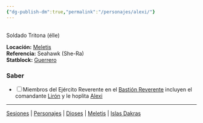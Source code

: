```yaml
---
{"dg-publish-dm":true,"permalink":"/personajes/alexi/"}
---
```


<p><span><div data-callout-metadata="" data-callout-fold="" data-callout="info" class="callout node-insert-event"><div class="callout-title" dir="auto"><div class="callout-icon"><svg width="16" height="16"></svg></div><div class="callout-title-inner">Soldado Tritona (élle)</div></div><div class="callout-content">
<p dir="auto"><strong>Locación:</strong> <a data-tooltip-position="top" aria-label="Lugares/Meletis.md" data-href="Lugares/Meletis.md" href="Lugares/Meletis.md" class="internal-link" target="_blank" rel="noopener nofollow">Meletis</a><br>
<strong>Referencia:</strong> Seahawk (She-Ra)<br>
<strong>Statblock:</strong> <a data-tooltip-position="top" aria-label="Statblocks/Guerrero.md" data-href="Statblocks/Guerrero.md" href="Statblocks/Guerrero.md" class="internal-link" target="_blank" rel="noopener nofollow">Guerrero</a></p>
</div></div></span></p><h3><span>Saber</span></h3><div><ul class="contains-task-list"><li data-task=" " class="dataview task-list-item"><input type="checkbox" class="dataview task-list-item-checkbox"><span>Miembros del Ejército Reverente en el <a data-tooltip-position="top" aria-label="Lugares/Bastión Reverente" data-href="Lugares/Bastión Reverente" href="Lugares/Bastión Reverente" class="internal-link" target="_blank" rel="noopener nofollow">Bastión Reverente</a> incluyen el comandante <a data-tooltip-position="top" aria-label="Personajes/Lirón" data-href="Personajes/Lirón" href="Personajes/Lirón" class="internal-link" target="_blank" rel="noopener nofollow">Lirón</a> y le hoplita <a data-tooltip-position="top" aria-label="Personajes/Alexi" data-href="Personajes/Alexi" href="Personajes/Alexi" class="internal-link" target="_blank" rel="noopener nofollow">Alexi</a></span></li></ul></div><p><span><hr></span></p><span><span><a data-tooltip-position="top" aria-label="Almanaque/Sesiones" data-href="Almanaque/Sesiones" href="Almanaque/Sesiones" class="internal-link" target="_blank" rel="noopener nofollow">Sesiones</a> | <a data-tooltip-position="top" aria-label="Almanaque/Personajes" data-href="Almanaque/Personajes" href="Almanaque/Personajes" class="internal-link" target="_blank" rel="noopener nofollow">Personajes</a> | <a data-tooltip-position="top" aria-label="Almanaque/Dioses" data-href="Almanaque/Dioses" href="Almanaque/Dioses" class="internal-link" target="_blank" rel="noopener nofollow">Dioses</a> | <a data-tooltip-position="top" aria-label="Lugares/Meletis" data-href="Lugares/Meletis" href="Lugares/Meletis" class="internal-link" target="_blank" rel="noopener nofollow">Meletis</a> | <a data-tooltip-position="top" aria-label="Lugares/Islas Dakras" data-href="Lugares/Islas Dakras" href="Lugares/Islas Dakras" class="internal-link" target="_blank" rel="noopener nofollow">Islas Dakras</a> </span></span>